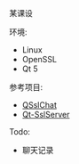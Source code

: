 某课设

环境:
+ Linux
+ OpenSSL
+ Qt 5

参考项目:
+ [QSslChat](https://github.com/dgraves/QSslChat)
+ [Qt-SslServer](https://github.com/GuiTeK/Qt-SslServer)

Todo:
+ 聊天记录
